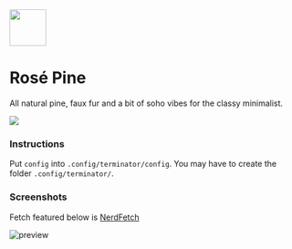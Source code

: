 <img src="https://github.com/rose-pine/rose-pine-theme/blob/master/assets/icon.png" width="64" />

# Rosé Pine

All natural pine, faux fur and a bit of soho vibes for the classy minimalist.

[![](https://img.shields.io/badge/Rosé%20Pine%20Theme-191724)](https://github.com/rose-pine/rose-pine-theme)

### Instructions

Put `config` into `.config/terminator/config`. You may have to create the folder `.config/terminator/`.

### Screenshots

Fetch featured below is [NerdFetch](https://github.com/thatonecalculator/nerdfetch)

![preview](https://i.imgur.com/WqRPEIp.png)
